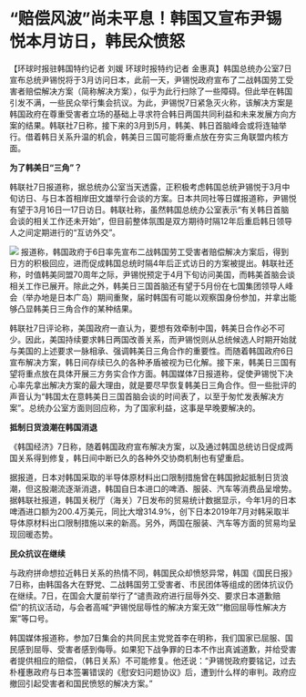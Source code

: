 # “赔偿风波”尚未平息！韩国又宣布尹锡悦本月访日，韩民众愤怒

【环球时报驻韩国特约记者 刘媛 环球时报特约记者
金惠真】韩国总统办公室7日宣布总统尹锡悦将于3月访问日本，此前一天，尹锡悦政府宣布了二战韩国劳工受害者赔偿解决方案（简称解决方案），似乎为此行扫除了一些障碍。但此举在韩国引发不满，一些民众举行集会抗议。为此，尹锡悦7日紧急灭火称，该解决方案是韩国政府在尊重受害者立场的基础上寻求符合韩日两国共同利益和未来发展方向方案的结果。韩联社7日称，接下来的3月到5月，韩美、韩日首脑峰会或将连轴举行。借着韩日关系升温的机会，韩美日三国可能将重点放在夯实三角联盟内核方面。

**为了韩美日“三角”？**

韩联社7日报道称，据总统办公室当天透露，正积极考虑韩国总统尹锡悦于3月中旬访日、与日本首相岸田文雄举行会谈的方案。日本共同社等日媒报道称，尹锡悦有望于3月16日—17日访日。韩联社称，虽然韩国总统办公室表示“有关韩日首脑会谈的相关工作还未开始”，但目前整体氛围是双方期待时隔12年后重启韩日领导人之间定期进行的“互访外交”。

![](https://inews.gtimg.com/om_bt/OarHFCGxYHBx9ppjldVPib1pZf5XC5dIr2e2t932CGdhoAA/1000)
报道称，韩国政府于6日率先宣布二战韩国劳工受害者赔偿解决方案后，得到日方的积极回应，进而促成韩国总统时隔4年后正式访日的方案被提出。韩联社还称，时值韩美同盟70周年之际，尹锡悦预定于4月下旬访问美国，而韩美首脑会谈相关工作已展开。除此之外，韩美日三国首脑还有望于5月份在七国集团领导人峰会（举办地是日本广岛）期间重聚，届时韩国有可能以观察国身份参加，并拿出能够凸显韩美日三角合作的某种结果。

韩联社7日评论称，美国政府一直认为，要想有效牵制中国，韩美日合作必不可少。因此，美国持续要求韩日两国改善关系，而尹锡悦则从总统候选人时期开始就与美国的上述要求一脉相承、强调韩美日三角合作的重要性。而随着韩国政府6日宣布解决方案，韩日间存续已久的各种矛盾被视为已化解。接下来，韩美日三国有望将重点放在具体开展三方务实合作方面。韩国媒体7日报道称，促使尹锡悦下决心率先拿出解决方案的最大理由，就是要尽早恢复韩美日三角合作。但一些批评的声音认为“韩国太在意韩美日三国首脑会谈的时间表了，以至于匆忙发表解决方案”。总统办公室方面则回应称，为了国家利益，这事是早晚要解决的。

**抵制日货浪潮在韩国消退**

《韩国经济》7日称，随着韩国政府宣布解决方案，以及通过韩国总统访日促成两国关系得到修复，韩日间中断已久的各种外交协商机制也有望重启。

据报道，日本对韩国采取的半导体原材料出口限制措施曾在韩国掀起抵制日货浪潮，但这股潮流逐渐消退，韩国自日本进口的啤酒、服装、汽车等消费品呈增势。据韩联社报道，韩国关税厅（海关）7日发布的贸易统计数据显示，今年1月的日本啤酒进口额为200.4万美元，同比大增314.9%，创下日本2019年7月对韩采取半导体原材料出口限制措施以来的新高。另外，两国在服装、汽车等方面的贸易均呈现回暖态势。

**民众抗议在继续**

与政府拼命想拉近韩日关系的热情不同，韩国民众却愤怒异常，韩国《国民日报》7日称，由韩国各大在野党、二战韩国劳工受害者、市民团体等组成的团体抗议仍在继续。7日，在国会大厦前举行了“谴责政府进行屈辱外交、要求日本道歉赔偿”的抗议活动，与会者高喊“尹锡悦屈辱性的解决方案无效”“撤回屈辱性解决方案”等口号。

韩国媒体报道称，参加7日集会的共同民主党党首李在明称，我们国家已屈服、国民感到屈辱、受害者感到侮辱。如果犯下战争罪的日本不作出真诚道歉，并给受害者提供相应的赔偿，（韩日关系）不可能修复。他还说：“尹锡悦政府要铭记，过去朴槿惠政府与日本签署错误的《慰安妇问题协议》后，遭到什么样的审判。政府应撤回引起受害者和国民愤怒的解决方案。”


